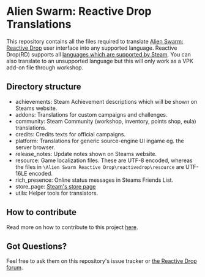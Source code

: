 # Alien Swarm: Reactive Drop Translations

This repository contains all the files required to translate [Alien Swarm: Reactive Drop](https://store.steampowered.com/app/563560/) user interface into any supported language. Reactive Drop(RD) supports all [languages which are supported by Steam](https://partner.steamgames.com/doc/store/localization#supported_languages). You can also translate to an unsupported language but this will only work as a VPK add-on file through workshop.

## Directory structure
- achievements: Steam Achievement descriptions which will be shown on Steams website.
- addons: Translations for custom campaigns and challenges.
- community: Steam Community (workshop, inventory, points shop, eula) translations.
- credits: Credits texts for official campaigns.
- platform: Translations for generic source-engine UI ingame eg. the server browser.
- release_notes: Update notes shown on Steams website.
- resource: Game localization files. These are UTF-8 encoded, whereas the files in `\Alien Swarm Reactive Drop\reactivedrop\resource` are UTF-16LE encoded.
- rich_presence: Online status messages in Steams Friends List.
- store_page: [Steam's store page](https://store.steampowered.com/app/563560/)
- utils: Helper tools for translators.

## How to contribute
Read more on how to contribute to this project [here](https://github.com/ReactiveDrop/reactivedrop_translations/blob/master/CONTRIBUTING.md).

## Got Questions?
Feel free to ask them on this repository's issue tracker or [the Reactive Drop forum](https://steamcommunity.com/app/563560/discussions/1/).
